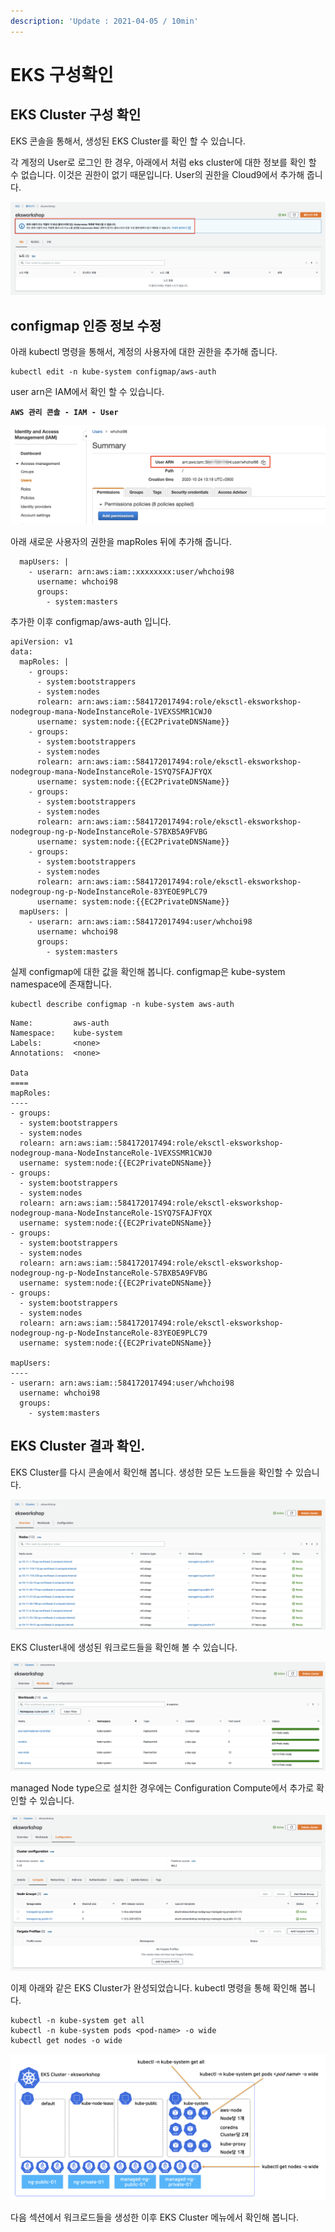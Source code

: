 ```yaml
---
description: 'Update : 2021-04-05 / 10min'
---
```


# EKS 구성확인

## EKS Cluster 구성 확인 

EKS 콘솔을 통해서, 생성된 EKS Cluster를 확인 할 수 있습니다.

각 계정의 User로 로그인 한 경우, 아래에서 처럼 eks cluster에 대한 정보를 확인 할 수 없습니다. 이것은 권한이 없기 때문입니다. User의 권한을 Cloud9에서 추가해 줍니다.  

![](../.gitbook/assets/image%20%28176%29.png)

## configmap 인증 정보 수정

아래 kubectl 명령을 통해서, 계정의 사용자에 대한 권한을 추가해 줍니다.

```text
kubectl edit -n kube-system configmap/aws-auth
```

user arn은 IAM에서 확인 할 수 있습니다. 

**`AWS 관리 콘솔 - IAM - User`**

![](../.gitbook/assets/image%20%28170%29.png)

아래 새로운 사용자의 권한을 mapRoles 뒤에 추가해 줍니다.

```text
  mapUsers: |
    - userarn: arn:aws:iam::xxxxxxxx:user/whchoi98
      username: whchoi98
      groups:
        - system:masters
```

추가한 이후 configmap/aws-auth 입니다.

```text
apiVersion: v1
data:
  mapRoles: |
    - groups:
      - system:bootstrappers
      - system:nodes
      rolearn: arn:aws:iam::584172017494:role/eksctl-eksworkshop-nodegroup-mana-NodeInstanceRole-1VEXSSMR1CWJ0
      username: system:node:{{EC2PrivateDNSName}}
    - groups:
      - system:bootstrappers
      - system:nodes
      rolearn: arn:aws:iam::584172017494:role/eksctl-eksworkshop-nodegroup-mana-NodeInstanceRole-1SYQ7SFAJFYQX
      username: system:node:{{EC2PrivateDNSName}}
    - groups:
      - system:bootstrappers
      - system:nodes
      rolearn: arn:aws:iam::584172017494:role/eksctl-eksworkshop-nodegroup-ng-p-NodeInstanceRole-S7BXB5A9FVBG
      username: system:node:{{EC2PrivateDNSName}}
    - groups:
      - system:bootstrappers
      - system:nodes
      rolearn: arn:aws:iam::584172017494:role/eksctl-eksworkshop-nodegroup-ng-p-NodeInstanceRole-83YEOE9PLC79
      username: system:node:{{EC2PrivateDNSName}}
  mapUsers: |
    - userarn: arn:aws:iam::584172017494:user/whchoi98
      username: whchoi98
      groups:
        - system:masters
```

실제 configmap에 대한 값을 확인해 봅니다. configmap은 kube-system namespace에 존재합니다.

```text
kubectl describe configmap -n kube-system aws-auth
```

```text
Name:         aws-auth
Namespace:    kube-system
Labels:       <none>
Annotations:  <none>

Data
====
mapRoles:
----
- groups:
  - system:bootstrappers
  - system:nodes
  rolearn: arn:aws:iam::584172017494:role/eksctl-eksworkshop-nodegroup-mana-NodeInstanceRole-1VEXSSMR1CWJ0
  username: system:node:{{EC2PrivateDNSName}}
- groups:
  - system:bootstrappers
  - system:nodes
  rolearn: arn:aws:iam::584172017494:role/eksctl-eksworkshop-nodegroup-mana-NodeInstanceRole-1SYQ7SFAJFYQX
  username: system:node:{{EC2PrivateDNSName}}
- groups:
  - system:bootstrappers
  - system:nodes
  rolearn: arn:aws:iam::584172017494:role/eksctl-eksworkshop-nodegroup-ng-p-NodeInstanceRole-S7BXB5A9FVBG
  username: system:node:{{EC2PrivateDNSName}}
- groups:
  - system:bootstrappers
  - system:nodes
  rolearn: arn:aws:iam::584172017494:role/eksctl-eksworkshop-nodegroup-ng-p-NodeInstanceRole-83YEOE9PLC79
  username: system:node:{{EC2PrivateDNSName}}

mapUsers:
----
- userarn: arn:aws:iam::584172017494:user/whchoi98
  username: whchoi98
  groups:
    - system:masters
```

## EKS Cluster 결과 확인.

EKS Cluster를 다시 콘솔에서 확인해 봅니다. 생성한 모든 노드들을 확인할 수 있습니다.

![](../.gitbook/assets/image%20%28181%29.png)

EKS Cluster내에 생성된 워크로드들을 확인해 볼 수 있습니다.

![](../.gitbook/assets/image%20%28185%29.png)

managed Node type으로 설치한 경우에는 Configuration Compute에서 추가로 확인할 수 있습니다.

![](../.gitbook/assets/image%20%28175%29.png)

이제 아래와 같은 EKS Cluster가 완성되었습니다. kubectl 명령을 통해 확인해 봅니다.

```text
kubectl -n kube-system get all
kubectl -n kube-system pods <pod-name> -o wide
kubectl get nodes -o wide

```

![](../.gitbook/assets/image%20%28180%29.png)

다음 섹션에서 워크로드들을 생성한 이후 EKS Cluster 메뉴에서 확인해 봅니다.



